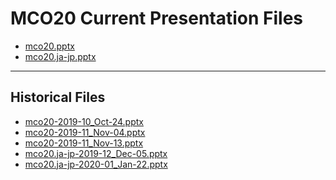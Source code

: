 <!--
This is a machine generated file,
and should not be edited,
as it will be overwritten with future updates.

If you have questions around this process
please contact Scott Cate
-->

# MCO20 Current Presentation Files

- [mco20.pptx](https://globaleventcdn.blob.core.windows.net/assets/mco/mco20/mco20.pptx)
- [mco20.ja-jp.pptx](https://globaleventcdn.blob.core.windows.net/assets/mco/mco20/mco20.ja-jp.pptx)
---
## Historical Files
- [mco20-2019-10_Oct-24.pptx](https://globaleventcdn.blob.core.windows.net/assets/mco/mco20/mco20-2019-10_Oct-24.pptx)
- [mco20-2019-11_Nov-04.pptx](https://globaleventcdn.blob.core.windows.net/assets/mco/mco20/mco20-2019-11_Nov-04.pptx)
- [mco20-2019-11_Nov-13.pptx](https://globaleventcdn.blob.core.windows.net/assets/mco/mco20/mco20-2019-11_Nov-13.pptx)
- [mco20.ja-jp-2019-12_Dec-05.pptx](https://globaleventcdn.blob.core.windows.net/assets/mco/mco20/mco20.ja-jp-2019-12_Dec-05.pptx)
- [mco20.ja-jp-2020-01_Jan-22.pptx](https://globaleventcdn.blob.core.windows.net/assets/mco/mco20/mco20.ja-jp-2020-01_Jan-22.pptx)


